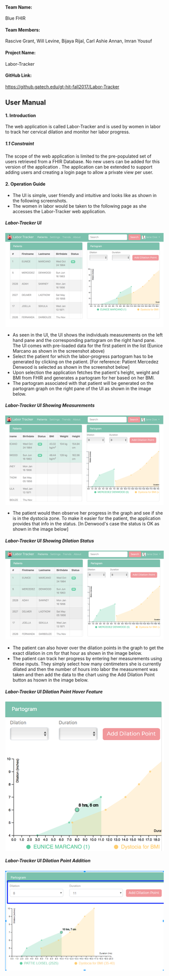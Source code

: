 #### Team Name:
Blue FHIR
#### Team Members:
Rascive Grant,
Will Levine,
Bijaya Rijal,
Carl Ashie Annan,
Imran Yousuf
#### Project Name:
Labor-Tracker
#### GitHub Link:
https://github.gatech.edu/gt-hit-fall2017/Labor-Tracker

## User Manual
#### 1. Introduction
The web application is called Labor-Tracker and is used by women in labor to track her cervical dilation and monitor her labor progress.
##### 1.1 Constraint
The scope of the web application is limited to the pre-populated set of users retrieved from a FHIR Database. No new users can be added for this version of the application . The application can be extended to support adding users and creating a login page to allow a private view per user. 

#### 2. Operation Guide
- The UI is simple, user friendly and intuitive and looks like as shown in the following screenshots.
- The women in labor would be taken to the following page as she accesses the Labor-Tracker web application.
 ##### Labor-Tracker UI
 ![labor-tracker-ui](./labor-tracker-ui.png)
 - As seen in the UI, the UI shows the individuals measurements on the left hand pane and the corresponding partogram on the right hand pane. The UI comes with pre-loaded data for the first patient in the list (Eunice Marcano as shown in the screenshot above)
 - Select the patient for which the labor-progress partogram has to be generated by clicking on the patient. [For reference: Patient Mercedez Denwood is selected as shown in the screenshot below]
 - Upon selection the application fetches the patient's height, weight and BMI from FHIR and generates a partogram for her based on her BMI.
  - The partogram associated with that patient will be generated on the partogram graph on the right pane of the UI as shown in the image below.
   ##### Labor-Tracker UI Showing Measurements
 ![labor-tracker-ui](./labor-tracker-ui1.png)
 - The patient would then observe her progress in the graph and see if she is in the dystocia zone. To make it easier for the patient, the application provides that info in the status. [In Denwood's case the status is OK as shown in the image below]
 ##### Labor-Tracker UI Showing Dilation Status
 ![labor-tracker-ui](./labor-tracker-ui2.png)
 - The patient can also hover over the dilation points in the graph to get the exact dilation in cm for that hour as shown in the image below.
 - The patient can track her progress by entering her measurements using these inputs.  They simply select how many centimeters she is currently dilated and then the number of hours into labor the measurement was taken and then add the data to the chart using the Add Dilation Point button as hsown in the image below.
 ##### Labor-Tracker UI Dilation Point Hover Feature
 ![labor-tracker-ui](./hover-dilation-point.png)
 ##### Labor-Tracker UI Dilation Point Addition
 ![labor-tracker-ui](./Add-Dilation.png)
 
